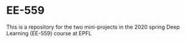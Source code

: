 # EE-559
This is a repository for the two mini-projects in the 2020 spring Deep Learning (EE-559) course at EPFL
